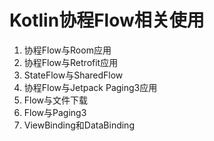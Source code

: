 # Kotlin协程Flow相关使用

1. 协程Flow与Room应用
2. 协程Flow与Retrofit应用
3. StateFlow与SharedFlow
4. 协程Flow与Jetpack Paging3应用
5. Flow与文件下载
6. Flow与Paging3
7. ViewBinding和DataBinding